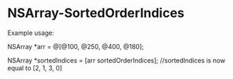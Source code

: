 NSArray-SortedOrderIndices
==========================
Example usage:

NSArray *arr = @[@100, @250, @400, @180];

NSArray *sortedIndices = [arr sortedOrderIndices]; //sortedIndices is now equal to [2, 1, 3, 0]
